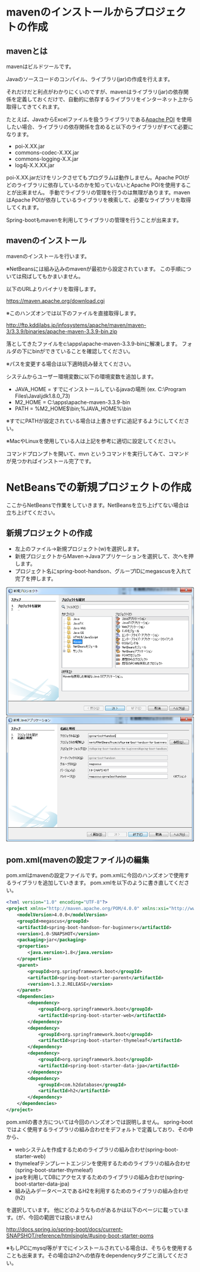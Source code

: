 # mavenのインストールからプロジェクトの作成

## mavenとは

mavenはビルドツールです。

Javaのソースコードのコンパイル、ライブラリ(jar)の作成を行えます。

それだけだと利点がわかりにくいのですが、mavenはライブラリ(jar)の依存関係を定義しておくだけで、自動的に依存するライブラリをインターネット上から取得してきてくれます。

たとえば、JavaからExcelファイルを扱うライブラリである[Apache POI](https://poi.apache.org/) を使用したい場合、ライブラリの依存関係を含めると以下のライブラリがすべて必要になります。

+ poi-X.XX.jar
+ commons-codec-X.XX.jar
+ commons-logging-X.X.jar
+ log4j-X.X.XX.jar

poi-X.XX.jarだけをリンクさせてもプログラムは動作しません。Apache POIがどのライブラリに依存しているのかを知っていないとApache POIを使用することが出来ません。
手動でライブラリの管理を行うのは無理があります。mavenはApache POIが依存しているライブラリを検索して、必要なライブラリを取得してくれます。

Spring-bootもmavenを利用してライブラリの管理を行うことが出来ます。


## mavenのインストール

mavenのインストールを行います。

※NetBeansには組み込みのmavenが最初から設定されています。
この手順については飛ばしてもかまいません。

以下のURLよりバイナリを取得します。

https://maven.apache.org/download.cgi

※このハンズオンでは以下のファイルを直接取得します。

http://ftp.kddilabs.jp/infosystems/apache/maven/maven-3/3.3.9/binaries/apache-maven-3.3.9-bin.zip


落としてきたファイルをc:\apps\apache-maven-3.3.9-binに解凍します。
フォルダの下にbinができていることを確認してください。

※パスを変更する場合は以下適時読み替えてください。

システムからユーザー環境変数に以下の環境変数を追加します。

+ JAVA_HOME = すでにインストールしているjavaの場所 (ex. C:\Program Files\Java\jdk1.8.0_73)
+ M2_HOME = C:\apps\apache-maven-3.3.9-bin
+ PATH = %M2_HOME$\bin;%JAVA_HOME%\bin

※すでにPATHが設定されている場合は上書きせずに追記するようにしてください。

※MacやLinuxを使用している人は上記を参考に適切に設定してください。

コマンドプロンプトを開いて、mvn というコマンドを実行してみて、コマンドが見つかればインストール完了です。

# NetBeansでの新規プロジェクトの作成

ここからNetBeansで作業をしていきます。NetBeansを立ち上げてない場合は立ち上げてください。

## 新規プロジェクトの作成

+ 左上のファイル→新規プロジェクト(w)を選択します。
+ 新規プロジェクトからMaven→Javaアプリケーションを選択して、次へを押します。
+ プロジェクト名にspring-boot-handson、グループIDにmegascusを入れて完了を押します。

![newproject1](img/newproject1.png)
![newproject2](img/newproject2.png)

## pom.xml(mavenの設定ファイル)の編集

pom.xmlはmavenの設定ファイルです。pom.xmlに今回のハンズオンで使用するライブラリを追加していきます。
pom.xmlを以下のように書き直してください。

```xml:pom.xml
<?xml version="1.0" encoding="UTF-8"?>
<project xmlns="http://maven.apache.org/POM/4.0.0" xmlns:xsi="http://www.w3.org/2001/XMLSchema-instance" xsi:schemaLocation="http://maven.apache.org/POM/4.0.0 http://maven.apache.org/xsd/maven-4.0.0.xsd">
    <modelVersion>4.0.0</modelVersion>
    <groupId>megascus</groupId>
    <artifactId>spring-boot-handson-for-buginners</artifactId>
    <version>1.0-SNAPSHOT</version>
    <packaging>jar</packaging>
    <properties>
        <java.version>1.8</java.version>
    </properties>
    <parent>
        <groupId>org.springframework.boot</groupId>
        <artifactId>spring-boot-starter-parent</artifactId>
        <version>1.3.2.RELEASE</version>
    </parent>
    <dependencies>
        <dependency>
            <groupId>org.springframework.boot</groupId>
            <artifactId>spring-boot-starter-web</artifactId>
        </dependency>
        <dependency>
            <groupId>org.springframework.boot</groupId>
            <artifactId>spring-boot-starter-thymeleaf</artifactId>
        </dependency>
        <dependency>
            <groupId>org.springframework.boot</groupId>
            <artifactId>spring-boot-starter-data-jpa</artifactId>
        </dependency>
        <dependency>
            <groupId>com.h2database</groupId>
            <artifactId>h2</artifactId>
        </dependency>
    </dependencies>
</project>
```

pom.xmlの書き方については今回のハンズオンでは説明しません。
spring-bootではよく使用するライブラリの組み合わせをデフォルトで定義しており、その中から、

+ webシステムを作成するためのライブラリの組み合わせ(spring-boot-starter-web)
+ thymeleafテンプレートエンジンを使用するためのライブラリの組み合わせ(spring-boot-starter-thymeleaf)
+ jpaを利用してDBにアクセスするためのライブラリの組み合わせ(spring-boot-starter-data-jpa)
+ 組み込みデータベースであるH2を利用するためのライブラリの組み合わせ(h2)

を選択しています。
他にどのようなものがあるかは以下のページに載っています。(が、今回の範囲では扱いません)

http://docs.spring.io/spring-boot/docs/current-SNAPSHOT/reference/htmlsingle/#using-boot-starter-poms

※もしPCにmysql等がすでにインストールされている場合は、そちらを使用することも出来ます。その場合はh2への依存をdependencyタグごと消してください。